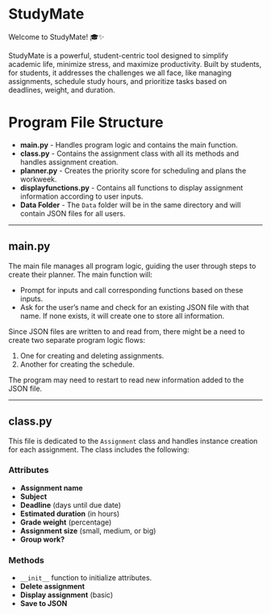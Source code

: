 # StudyMate
Welcome to StudyMate! 🎓✨

StudyMate is a powerful, student-centric tool designed to simplify academic life, minimize stress, and maximize productivity. Built by students, for students, it addresses the challenges we all face, like managing assignments, schedule study hours, and prioritize tasks based on deadlines, weight, and duration. 
# Program File Structure

- **main.py** - Handles program logic and contains the main function.
- **class.py** - Contains the assignment class with all its methods and handles assignment creation.
- **planner.py** - Creates the priority score for scheduling and plans the workweek.
- **displayfunctions.py** - Contains all functions to display assignment information according to user inputs.
- **Data Folder** - The `Data` folder will be in the same directory and will contain JSON files for all users.

---

## main.py

The main file manages all program logic, guiding the user through steps to create their planner. The main function will:

- Prompt for inputs and call corresponding functions based on these inputs.
- Ask for the user’s name and check for an existing JSON file with that name. If none exists, it will create one to store all information.

Since JSON files are written to and read from, there might be a need to create two separate program logic flows:

1. One for creating and deleting assignments.
2. Another for creating the schedule.

The program may need to restart to read new information added to the JSON file.

---

## class.py

This file is dedicated to the `Assignment` class and handles instance creation for each assignment. The class includes the following:

### Attributes

- **Assignment name**
- **Subject**
- **Deadline** (days until due date)
- **Estimated duration** (in hours)
- **Grade weight** (percentage)
- **Assignment size** (small, medium, or big)
- **Group work?**

### Methods

- `__init__` function to initialize attributes.
- **Delete assignment**
- **Display assignment** (basic)
- **Save to JSON**

